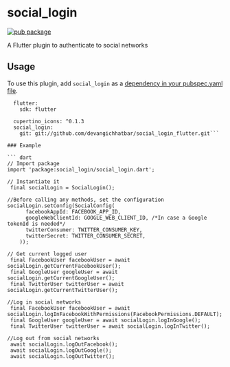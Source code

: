# social_login

[![pub package](https://img.shields.io/pub/v/social_login.svg)](https://pub.dartlang.org/packages/social_login)

A Flutter plugin to authenticate to social networks

## Usage
To use this plugin, add `social_login` as a [dependency in your pubspec.yaml file](https://flutter.io/platform-plugins/).

``` dependencies:
  flutter:
    sdk: flutter
    
  cupertino_icons: ^0.1.3
  social_login:
    git: git://github.com/devangichhatbar/social_login_flutter.git```

### Example

``` dart
// Import package
import 'package:social_login/social_login.dart';

// Instantiate it
 final socialLogin = SocialLogin();

//Before calling any methods, set the configuration
socialLogin.setConfig(SocialConfig(
      facebookAppId: FACEBOOK_APP_ID,
      googleWebClientId: GOOGLE_WEB_CLIENT_ID, /*In case a Google tokenId is needed*/
      twitterConsumer: TWITTER_CONSUMER_KEY,
      twitterSecret: TWITTER_CONSUMER_SECRET,
    ));

// Get current logged user
 final FacebookUser facebookUser = await socialLogin.getCurrentFacebookUser();
 final GoogleUser googleUser = await socialLogin.getCurrentGoogleUser();
 final TwitterUser twitterUser = await socialLogin.getCurrentTwitterUser();

//Log in social networks
 final FacebookUser facebookUser = await socialLogin.logInFacebookWithPermissions(FacebookPermissions.DEFAULT);
 final GoogleUser googleUser = await socialLogin.logInGoogle();
 final TwitterUser twitterUser = await socialLogin.logInTwitter();

//Log out from social networks
 await socialLogin.logOutFacebook();
 await socialLogin.logOutGoogle();
 await socialLogin.logOutTwitter();

```
